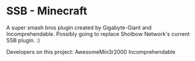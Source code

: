 SSB - Minecraft
==============

A super smash bros plugin created by Gigabyte-Giant and Incomprehendable. Possibly going to replace Shotbow Network's
current SSB plugin. :)

Developers on this project:
AwesomeMin3r2000
Incomprehendable

